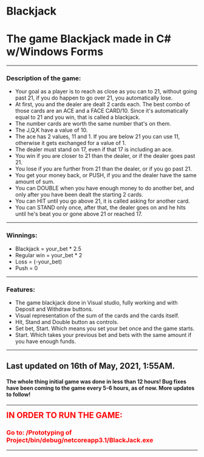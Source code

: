 # Blackjack
<h1>The game Blackjack made in C# w/Windows Forms</h2>
<hr>
<h3>Description of the game:</h3>
<ul>
    <li>Your goal as a player is to reach as close as you can to 21, without going past 21, if you do happen to go over 21, you automatically lose.</li>
    <li>At first, you and the dealer are dealt 2 cards each. The best combo of those cards are an ACE and a FACE CARD/10. Since it's automatically equal to 21 and you win, that is called a blackjack.</li>
    <li>The number cards are worth the same number that's on them.</li>
    <li>The J,Q,K have a value of 10.</li>
    <li>The ace has 2 values, 11 and 1. If you are below 21 you can use 11, otherwise it gets exchanged for a value of 1.</li>
    <li>The dealer must stand on 17, even if that 17 is including an ace.</li>
    <li>You win if you are closer to 21 than the dealer, or if the dealer goes past 21.</li>
    <li>You lose if you are further from 21 than the dealer, or if you go past 21.</li>
    <li>You get your money back, or PUSH, if you and the dealer have the same amount of sum.</li>
    <li>You can DOUBLE when you have enough money to do another bet, and only after you have been dealt the starting 2 cards.</li>
    <li>You can HIT until you go above 21, it is called asking for another card.</li>
    <li>You can STAND only once, after that, the dealer goes on and he hits until he's beat you or gone above 21 or reached 17.</li>
    
</ul>


<hr>
<h3>Winnings:</h3>
<ul>
    <li>Blackjack = your_bet * 2.5</li>
    <li>Regular win = your_bet * 2</li>
    <li>Loss = (-your_bet)</li>
    <li>Push = 0</li>
</ul>
<hr>
<h3>Features:</h3>
<ul>
    <li>The game blackjack done in Visual studio, fully working and with Deposit and Withdraw buttons.</li>
    <li>Visual representation of the sum of the cards and the cards itself.</li>
    <li>Hit, Stand and Double button as controls.</li>
    <li>Set bet, Start. Which means you set your bet once and the game starts.</li>
    <li>Start. Which takes your previous bet and bets with the same amount if you have enough funds.</li>
</ul>
<hr>
<h2>Last updated on 16th of May, 2021, 1:55AM.</h2>
<h4>The whole thing initial game was done in less than 12 hours!
Bug fixes have been coming to the game every 5-6 hours, as of now.
More updates to follow!</h4>

<hr>
<h2 style="color: red; font-weight: bold; display: inline;">IN ORDER TO RUN THE GAME:</h2> <h3 style="color: red;">Go to: /Prototyping of Project/bin/debug/netcoreapp3.1/BlackJack.exe</h3>
<hr>